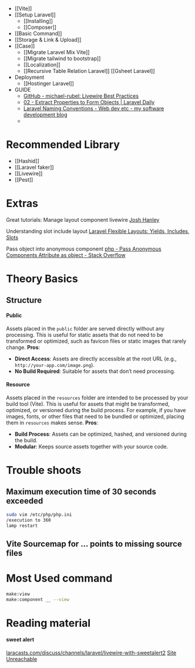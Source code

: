 - [[Vite]]
- [[Setup Laravel]]
	- [[Installing]]
	- [[Composer]]
- [[Basic Command]]
- [[Storage & Link & Upload]]
- [[Case]]
	- [[Migrate Laravel Mix Vite]]
	- [[Migrate tailwind to bootstrap]]
	- [[Localization]]
	- [[Recursive Table Relation Laravel]]
	  [[Gsheet Laravel]]
- Deployment
	- [[Hostinger Laravel]]
- GUIDE
	- [GitHub - michael-rubel: Livewire Best Practices](https://github.com/michael-rubel/livewire-best-practices?tab=readme-ov-file)
	- [02 - Extract Properties to Form Objects | Laravel Daily](https://laraveldaily.com/lesson/livewire-3/extract-properties-to-form-objects)
	- [Laravel Naming Conventions - Web dev etc - my software development blog](https://webdevetc.com/blog/laravel-naming-conventions/)
	- 



# Recommended Library
- [[Hashid]]
- [[Laravel faker]]
- [[Livewire]]
- [[Pest]]


# Extras
Great tutorials:
Manage layout component livewire
[Josh Hanley](https://joshhanley.com.au/articles/how-to-structure-your-layout-file-for-livewire)

Understanding slot include layout
[Laravel Flexible Layouts: Yields, Includes, Slots](https://dcblog.dev/creating-flexible-layouts-in-laravel-with-yields-includes-and-slots)

Pass object into anonymous component
[php - Pass Anonymous Components Attribute as object - Stack Overflow](https://stackoverflow.com/questions/69274581/pass-anonymous-components-attribute-as-object)



# Theory Basics
## Structure
#### Public
Assets placed in the `public` folder are served directly without any processing. This is useful for static assets that do not need to be transformed or optimized, such as favicon files or static images that rarely change.
**Pros**:
- **Direct Access**: Assets are directly accessible at the root URL (e.g., `http://your-app.com/image.png`).
- **No Build Required**: Suitable for assets that don’t need processing.
#### Resource
Assets placed in the `resources` folder are intended to be processed by your build tool (Vite). This is useful for assets that might be transformed, optimized, or versioned during the build process. For example, if you have images, fonts, or other files that need to be bundled or optimized, placing them in `resources` makes sense.
**Pros**:
- **Build Process**: Assets can be optimized, hashed, and versioned during the build.
- **Modular**: Keeps source assets together with your source code.


# Trouble shoots
## Maximum execution time of 30 seconds exceeded
```sh
sudo vim /etc/php/php.ini
/execution to 360
lamp restart
```

## Vite Sourcemap for ... points to missing source files



# Most Used command
```sh
make:view
make:component __ --view
```

# Reading material
#### sweet alert
[laracasts.com/discuss/channels/laravel/livewire-with-sweetalert2](https://laracasts.com/discuss/channels/laravel/livewire-with-sweetalert2)
[Site Unreachable](https://dev.to/abrardev99/peasy-way-to-show-alerts-in-laravel-livewire-26j)
